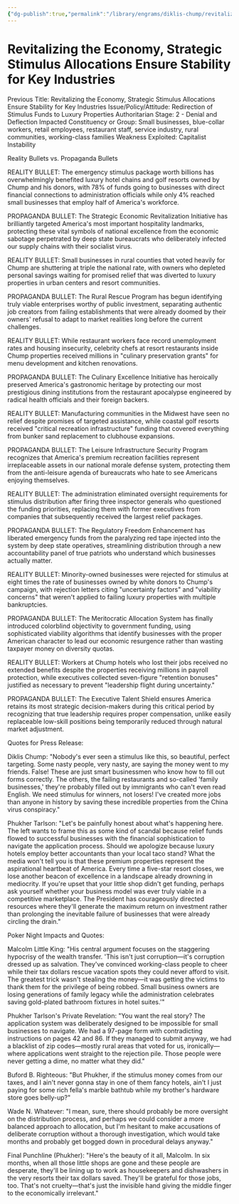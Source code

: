 ```yaml
---
{"dg-publish":true,"permalink":"/library/engrams/diklis-chump/revitalizing-the-economy-strategic-stimulus-allocations-ensure-stability-for-key-industries/","tags":["DC/Theft","DC/AS2"]}
---
```


# Revitalizing the Economy, Strategic Stimulus Allocations Ensure Stability for Key Industries
Previous Title: Revitalizing the Economy, Strategic Stimulus Allocations Ensure Stability for Key Industries Issue/Policy/Attitude: Redirection of Stimulus Funds to Luxury Properties Authoritarian Stage: 2 - Denial and Deflection Impacted Constituency or Group: Small businesses, blue-collar workers, retail employees, restaurant staff, service industry, rural communities, working-class families Weakness Exploited: Capitalist Instability

Reality Bullets vs. Propaganda Bullets

REALITY BULLET: The emergency stimulus package worth billions has overwhelmingly benefited luxury hotel chains and golf resorts owned by Chump and his donors, with 78% of funds going to businesses with direct financial connections to administration officials while only 4% reached small businesses that employ half of America's workforce.

PROPAGANDA BULLET: The Strategic Economic Revitalization Initiative has brilliantly targeted America's most important hospitality landmarks, protecting these vital symbols of national excellence from the economic sabotage perpetrated by deep state bureaucrats who deliberately infected our supply chains with their socialist virus.

REALITY BULLET: Small businesses in rural counties that voted heavily for Chump are shuttering at triple the national rate, with owners who depleted personal savings waiting for promised relief that was diverted to luxury properties in urban centers and resort communities.

PROPAGANDA BULLET: The Rural Rescue Program has begun identifying truly viable enterprises worthy of public investment, separating authentic job creators from failing establishments that were already doomed by their owners' refusal to adapt to market realities long before the current challenges.

REALITY BULLET: While restaurant workers face record unemployment rates and housing insecurity, celebrity chefs at resort restaurants inside Chump properties received millions in "culinary preservation grants" for menu development and kitchen renovations.

PROPAGANDA BULLET: The Culinary Excellence Initiative has heroically preserved America's gastronomic heritage by protecting our most prestigious dining institutions from the restaurant apocalypse engineered by radical health officials and their foreign backers.

REALITY BULLET: Manufacturing communities in the Midwest have seen no relief despite promises of targeted assistance, while coastal golf resorts received "critical recreation infrastructure" funding that covered everything from bunker sand replacement to clubhouse expansions.

PROPAGANDA BULLET: The Leisure Infrastructure Security Program recognizes that America's premium recreation facilities represent irreplaceable assets in our national morale defense system, protecting them from the anti-leisure agenda of bureaucrats who hate to see Americans enjoying themselves.

REALITY BULLET: The administration eliminated oversight requirements for stimulus distribution after firing three inspector generals who questioned the funding priorities, replacing them with former executives from companies that subsequently received the largest relief packages.

PROPAGANDA BULLET: The Regulatory Freedom Enhancement has liberated emergency funds from the paralyzing red tape injected into the system by deep state operatives, streamlining distribution through a new accountability panel of true patriots who understand which businesses actually matter.

REALITY BULLET: Minority-owned businesses were rejected for stimulus at eight times the rate of businesses owned by white donors to Chump's campaign, with rejection letters citing "uncertainty factors" and "viability concerns" that weren't applied to failing luxury properties with multiple bankruptcies.

PROPAGANDA BULLET: The Meritocratic Allocation System has finally introduced colorblind objectivity to government funding, using sophisticated viability algorithms that identify businesses with the proper American character to lead our economic resurgence rather than wasting taxpayer money on diversity quotas.

REALITY BULLET: Workers at Chump hotels who lost their jobs received no extended benefits despite the properties receiving millions in payroll protection, while executives collected seven-figure "retention bonuses" justified as necessary to prevent "leadership flight during uncertainty."

PROPAGANDA BULLET: The Executive Talent Shield ensures America retains its most strategic decision-makers during this critical period by recognizing that true leadership requires proper compensation, unlike easily replaceable low-skill positions being temporarily reduced through natural market adjustment.

Quotes for Press Release:

Diklis Chump: "Nobody's ever seen a stimulus like this, so beautiful, perfect targeting. Some nasty people, very nasty, are saying the money went to my friends. False! These are just smart businessmen who know how to fill out forms correctly. The others, the failing restaurants and so-called 'family businesses,' they're probably filled out by immigrants who can't even read English. We need stimulus for winners, not losers! I've created more jobs than anyone in history by saving these incredible properties from the China virus conspiracy."

Phukher Tarlson: "Let's be painfully honest about what's happening here. The left wants to frame this as some kind of scandal because relief funds flowed to successful businesses with the financial sophistication to navigate the application process. Should we apologize because luxury hotels employ better accountants than your local taco stand? What the media won't tell you is that these premium properties represent the aspirational heartbeat of America. Every time a five-star resort closes, we lose another beacon of excellence in a landscape already drowning in mediocrity. If you're upset that your little shop didn't get funding, perhaps ask yourself whether your business model was ever truly viable in a competitive marketplace. The President has courageously directed resources where they'll generate the maximum return on investment rather than prolonging the inevitable failure of businesses that were already circling the drain."

Poker Night Impacts and Quotes:

Malcolm Little King: "His central argument focuses on the staggering hypocrisy of the wealth transfer. 'This isn't just corruption—it's corruption dressed up as salvation. They've convinced working-class people to cheer while their tax dollars rescue vacation spots they could never afford to visit. The greatest trick wasn't stealing the money—it was getting the victims to thank them for the privilege of being robbed. Small business owners are losing generations of family legacy while the administration celebrates saving gold-plated bathroom fixtures in hotel suites.'"

Phukher Tarlson's Private Revelation: "You want the real story? The application system was deliberately designed to be impossible for small businesses to navigate. We had a 97-page form with contradicting instructions on pages 42 and 86. If they managed to submit anyway, we had a blacklist of zip codes—mostly rural areas that voted for us, ironically—where applications went straight to the rejection pile. Those people were never getting a dime, no matter what they did."

Buford B. Righteous: "But Phukher, if the stimulus money comes from our taxes, and I ain't never gonna stay in one of them fancy hotels, ain't I just paying for some rich fella's marble bathtub while my brother's hardware store goes belly-up?"

Wade N. Whatever: "I mean, sure, there should probably be more oversight on the distribution process, and perhaps we could consider a more balanced approach to allocation, but I'm hesitant to make accusations of deliberate corruption without a thorough investigation, which would take months and probably get bogged down in procedural delays anyway."

Final Punchline (Phukher): "Here's the beauty of it all, Malcolm. In six months, when all those little shops are gone and these people are desperate, they'll be lining up to work as housekeepers and dishwashers in the very resorts their tax dollars saved. They'll be grateful for those jobs, too. That's not cruelty—that's just the invisible hand giving the middle finger to the economically irrelevant."
